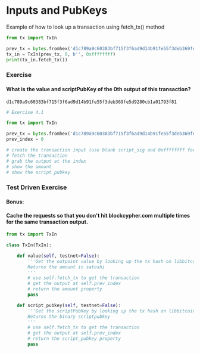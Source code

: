 
# Inputs and PubKeys

Example of how to look up a transaction using fetch_tx() method

```python
from tx import TxIn

prev_tx = bytes.fromhex('d1c789a9c60383bf715f3f6ad9d14b91fe55f3deb369fe5d9280cb1a01793f81') 
tx_in = TxIn(prev_tx, 0, b'', 0xffffffff)
print(tx_in.fetch_tx())
```

### Exercise


#### What is the value and scriptPubKey of the 0th output of this transaction?
```
d1c789a9c60383bf715f3f6ad9d14b91fe55f3deb369fe5d9280cb1a01793f81
```


```python
# Exercise 4.1

from tx import TxIn

prev_tx = bytes.fromhex('d1c789a9c60383bf715f3f6ad9d14b91fe55f3deb369fe5d9280cb1a01793f81') 
prev_index = 0

# create the transaction input (use blank script_sig and 0xffffffff for sequence)
# fetch the transaction
# grab the output at the index
# show the amount
# show the script_pubkey
```

### Test Driven Exercise


#### Bonus:
#### Cache the requests so that you don't hit blockcypher.com multiple times for the same transaction output.


```python
from tx import TxIn

class TxIn(TxIn):

    def value(self, testnet=False):
        '''Get the outpoint value by looking up the tx hash on libbitcoin server
        Returns the amount in satoshi
        '''
        # use self.fetch_tx to get the transaction
        # get the output at self.prev_index
        # return the amount property
        pass

    def script_pubkey(self, testnet=False):
        '''Get the scriptPubKey by looking up the tx hash on libbitcoin server
        Returns the binary scriptpubkey
        '''
        # use self.fetch_tx to get the transaction
        # get the output at self.prev_index
        # return the script_pubkey property
        pass
```
